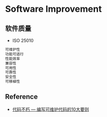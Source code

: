 # Software Improvement


## 软件质量
* ISO 25010
```md
可维护性
功能可适行
性能效率
兼容性
可用性
可靠性
安全性
可移植性
```

## Reference
* [代码不朽 — 编写可维护代码的10大要则](https://github.com/SunnnyChan/sc.ebooks/blob/master/SE/bms/)
